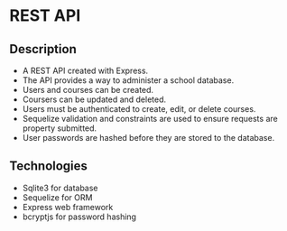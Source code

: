 # REST API


## Description
- A REST API created with Express.
- The API provides a way to administer a school database.
- Users and courses can be created.
- Coursers can be updated and deleted.
- Users must be authenticated to create, edit, or delete courses.
- Sequelize validation and constraints are used to ensure requests are property submitted.
- User passwords are hashed before they are stored to the database.



## Technologies

- Sqlite3 for database
- Sequelize for ORM
- Express web framework
- bcryptjs for password hashing